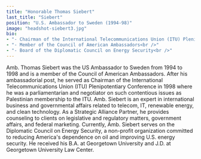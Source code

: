 ```yaml
---
title: "Honorable Thomas Siebert"
last_title: "Siebert"
position: "U.S. Ambassador to Sweden (1994-98)"
image: "headshot-siebert3.jpg"
bio: 
- "- Chairman of the International Telecommunications Union (ITU) Plenipotentiary Conference (1998)<br />"
- "- Member of the Council of American Ambassadors<br />"
- "- Board of the Diplomatic Council on Energy Security<br />"
---
```

Amb. Thomas Siebert was the US Ambassador to Sweden from 1994 to 1998 and is a member of the Council of American Ambassadors. After his ambassadorial post, he served as Chairman of the International Telecommunications Union (ITU) Plenipotentiary Conference in 1998 where he was a parliamentarian and negotiator on such contentious issues as Palestinian membership to the ITU. Amb. Siebert is an expert in international business and governmental affairs related to telecom, IT, renewable energy, and clean technology. As a Strategic Alliance Partner, he provides counseling to clients on legislative and regulatory matters, government affairs, and federal marketing. Currently, Amb. Siebert serves on the Diplomatic Council on Energy Security, a non-profit organization committed to reducing America's dependence on oil and improving U.S. energy security. He received his B.A. at Georgetown University and J.D. at Georgetown University Law Center.